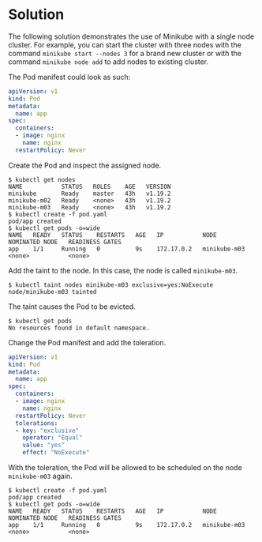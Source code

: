 # Solution

The following solution demonstrates the use of Minikube with a single node cluster. For example, you can start the cluster with three nodes with the command `minikube start --nodes 3` for a brand new cluster or with the command `minikube node add` to add nodes to existing cluster.

The Pod manifest could look as such:

```yaml
apiVersion: v1
kind: Pod
metadata:
  name: app
spec:
  containers:
  - image: nginx
    name: nginx
  restartPolicy: Never
```

Create the Pod and inspect the assigned node.

```
$ kubectl get nodes
NAME           STATUS   ROLES    AGE   VERSION
minikube       Ready    master   43h   v1.19.2
minikube-m02   Ready    <none>   43h   v1.19.2
minikube-m03   Ready    <none>   43h   v1.19.2
$ kubectl create -f pod.yaml
pod/app created
$ kubectl get pods -o=wide
NAME   READY   STATUS    RESTARTS   AGE   IP           NODE           NOMINATED NODE   READINESS GATES
app    1/1     Running   0          9s    172.17.0.2   minikube-m03   <none>           <none>
```

Add the taint to the node. In this case, the node is called `minikube-m03`.

```
$ kubectl taint nodes minikube-m03 exclusive=yes:NoExecute
node/minikube-m03 tainted
```

The taint causes the Pod to be evicted.

```
$ kubectl get pods
No resources found in default namespace.
```

Change the Pod manifest and add the toleration.

```yaml
apiVersion: v1
kind: Pod
metadata:
  name: app
spec:
  containers:
  - image: nginx
    name: nginx
  restartPolicy: Never
  tolerations:
  - key: "exclusive"
    operator: "Equal"
    value: "yes"
    effect: "NoExecute"
```

With the toleration, the Pod will be allowed to be scheduled on the node `minikube-m03` again.

```
$ kubectl create -f pod.yaml
pod/app created
$ kubectl get pods -o=wide
NAME   READY   STATUS    RESTARTS   AGE   IP           NODE           NOMINATED NODE   READINESS GATES
app    1/1     Running   0          9s    172.17.0.2   minikube-m03   <none>           <none>
```